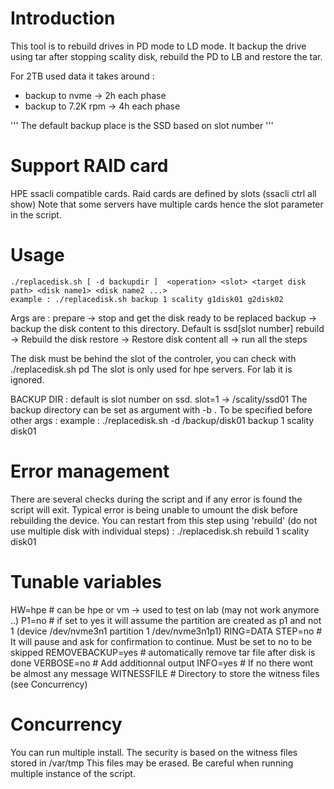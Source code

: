 # Introduction
This tool is to rebuild drives in PD mode to LD mode. 
It backup the drive using tar after stopping scality disk, rebuild the PD to LB and restore the tar.

For 2TB used data it takes around : 
- backup to nvme -> 2h each phase 
- backup to 7.2K rpm -> 4h each phase

''' The default backup place is the SSD based on slot number '''

# Support RAID card
HPE ssacli compatible cards.
Raid cards are defined by slots (ssacli ctrl all show)
Note that some servers have multiple cards hence the slot parameter in the script.

# Usage
```shell
./replacedisk.sh [ -d backupdir ]  <operation> <slot> <target disk path> <disk name1> <disk name2 ...>
example : ./replacedisk.sh backup 1 scality g1disk01 g2disk02
```

Args are : 
prepare   -> stop and get the disk ready to be replaced 
backup    -> backup the disk content to this directory. Default is ssd[slot number]
rebuild   -> Rebuild the disk 
restore   -> Restore disk content
all       -> run all the steps

The disk must be behind the slot of the controler, you can check with 
./replacedisk.sh pd <slot> <path> <disk>
The slot is only used for hpe servers. For lab it is ignored.

BACKUP DIR : default is slot number on ssd. slot=1 -> /scality/ssd01
The backup directory can be set as argument with -b <directory>.
To be specified before other args  :
example : ./replacedisk.sh -d /backup/disk01 backup 1 scality disk01

# Error management 
There are several checks during the script and if any error is found the script will exit.
Typical error is being unable to umount the disk before rebuilding the device.
You can restart from this step using 'rebuild' (do not use multiple disk with individual steps) :
./replacedisk.sh rebuild 1 scality disk01 

# Tunable variables 
HW=hpe             # can be hpe or vm -> used to test on lab (may not work anymore ..)
P1=no              # if set to yes it will assume the partition are created as p1 and not 1 (device /dev/nvme3n1 partition 1  /dev/nvme3n1p1)
RING=DATA
STEP=no            # It will pause and ask for confirmation to continue. Must be set to no to be skipped
REMOVEBACKUP=yes   # automatically remove tar file after disk is done
VERBOSE=no         # Add additionnal output 
INFO=yes           # If no there wont be almost any message 
WITNESSFILE        # Directory to store the witness files (see Concurrency)


# Concurrency 
You can run multiple install. The security is based on the witness files stored in /var/tmp
This files may be erased. Be careful when running multiple instance of the script.



